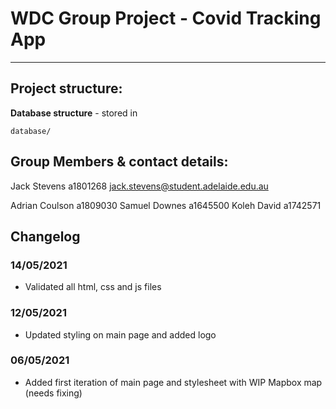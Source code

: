 # WDC Group Project - Covid Tracking App

---

## Project structure:

**Database structure** - stored in
```
database/
```

## Group Members & contact details:

Jack Stevens a1801268
jack.stevens@student.adelaide.edu.au

Adrian Coulson a1809030
Samuel Downes a1645500
Koleh David a1742571


## Changelog
### 14/05/2021
- Validated all html, css and js files

### 12/05/2021
- Updated styling on main page and added logo

### 06/05/2021
- Added first iteration of main page and stylesheet with WIP Mapbox map (needs fixing)

